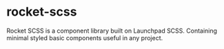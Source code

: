 # rocket-scss
Rocket SCSS is a component library built on Launchpad SCSS. Containing minimal styled basic components useful in any project.

